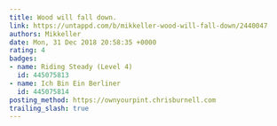 ```yaml
---
title: Wood will fall down.
link: https://untappd.com/b/mikkeller-wood-will-fall-down/2440047
authors: Mikkeller
date: Mon, 31 Dec 2018 20:58:35 +0000
rating: 4
badges:
- name: Riding Steady (Level 4)
  id: 445075813
- name: Ich Bin Ein Berliner
  id: 445075814
posting_method: https://ownyourpint.chrisburnell.com
trailing_slash: true
---
```

